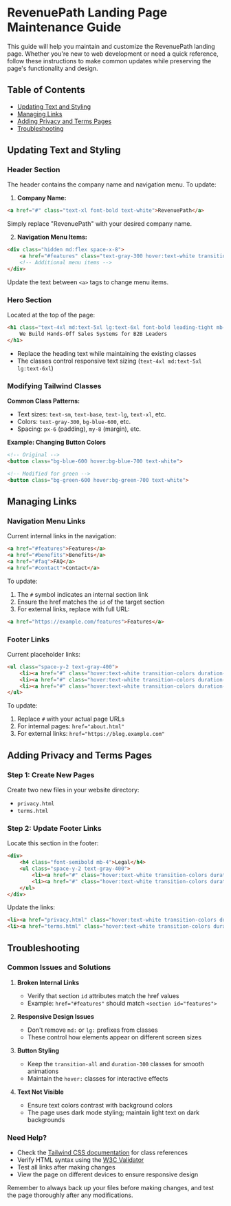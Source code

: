 # RevenuePath Landing Page Maintenance Guide

This guide will help you maintain and customize the RevenuePath landing page. Whether you're new to web development or need a quick reference, follow these instructions to make common updates while preserving the page's functionality and design.

## Table of Contents
- [Updating Text and Styling](#updating-text-and-styling)
- [Managing Links](#managing-links)
- [Adding Privacy and Terms Pages](#adding-privacy-and-terms-pages)
- [Troubleshooting](#troubleshooting)

## Updating Text and Styling

### Header Section
The header contains the company name and navigation menu. To update:

1. **Company Name:**
```html
<a href="#" class="text-xl font-bold text-white">RevenuePath</a>
```
Simply replace "RevenuePath" with your desired company name.

2. **Navigation Menu Items:**
```html
<div class="hidden md:flex space-x-8">
    <a href="#features" class="text-gray-300 hover:text-white transition-colors duration-300">Features</a>
    <!-- Additional menu items -->
</div>
```
Update the text between `<a>` tags to change menu items.

### Hero Section
Located at the top of the page:
```html
<h1 class="text-4xl md:text-5xl lg:text-6xl font-bold leading-tight mb-8">
    We Build Hands-Off Sales Systems for B2B Leaders
</h1>
```
- Replace the heading text while maintaining the existing classes
- The classes control responsive text sizing (`text-4xl md:text-5xl lg:text-6xl`)

### Modifying Tailwind Classes

**Common Class Patterns:**
- Text sizes: `text-sm`, `text-base`, `text-lg`, `text-xl`, etc.
- Colors: `text-gray-300`, `bg-blue-600`, etc.
- Spacing: `px-6` (padding), `my-8` (margin), etc.

**Example: Changing Button Colors**
```html
<!-- Original -->
<button class="bg-blue-600 hover:bg-blue-700 text-white">

<!-- Modified for green -->
<button class="bg-green-600 hover:bg-green-700 text-white">
```

## Managing Links

### Navigation Menu Links
Current internal links in the navigation:
```html
<a href="#features">Features</a>
<a href="#benefits">Benefits</a>
<a href="#faq">FAQ</a>
<a href="#contact">Contact</a>
```

To update:
1. The `#` symbol indicates an internal section link
2. Ensure the href matches the `id` of the target section
3. For external links, replace with full URL:
```html
<a href="https://example.com/features">Features</a>
```

### Footer Links
Current placeholder links:
```html
<ul class="space-y-2 text-gray-400">
    <li><a href="#" class="hover:text-white transition-colors duration-300">About</a></li>
    <li><a href="#" class="hover:text-white transition-colors duration-300">Blog</a></li>
    <li><a href="#" class="hover:text-white transition-colors duration-300">Contact</a></li>
</ul>
```

To update:
1. Replace `#` with your actual page URLs
2. For internal pages: `href="about.html"`
3. For external links: `href="https://blog.example.com"`

## Adding Privacy and Terms Pages

### Step 1: Create New Pages
Create two new files in your website directory:
- `privacy.html`
- `terms.html`

### Step 2: Update Footer Links
Locate this section in the footer:
```html
<div>
    <h4 class="font-semibold mb-4">Legal</h4>
    <ul class="space-y-2 text-gray-400">
        <li><a href="#" class="hover:text-white transition-colors duration-300">Privacy Policy</a></li>
        <li><a href="#" class="hover:text-white transition-colors duration-300">Terms of Service</a></li>
    </ul>
</div>
```

Update the links:
```html
<li><a href="privacy.html" class="hover:text-white transition-colors duration-300">Privacy Policy</a></li>
<li><a href="terms.html" class="hover:text-white transition-colors duration-300">Terms of Service</a></li>
```

## Troubleshooting

### Common Issues and Solutions

1. **Broken Internal Links**
   - Verify that section `id` attributes match the href values
   - Example: `href="#features"` should match `<section id="features">`

2. **Responsive Design Issues**
   - Don't remove `md:` or `lg:` prefixes from classes
   - These control how elements appear on different screen sizes

3. **Button Styling**
   - Keep the `transition-all` and `duration-300` classes for smooth animations
   - Maintain the `hover:` classes for interactive effects

4. **Text Not Visible**
   - Ensure text colors contrast with background colors
   - The page uses dark mode styling; maintain light text on dark backgrounds

### Need Help?
- Check the [Tailwind CSS documentation](https://tailwindcss.com/docs) for class references
- Verify HTML syntax using the [W3C Validator](https://validator.w3.org/)
- Test all links after making changes
- View the page on different devices to ensure responsive design

Remember to always back up your files before making changes, and test the page thoroughly after any modifications.